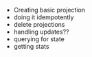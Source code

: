 - Creating basic projection
- doing it idempotently 
- delete projections
- handling updates??
- querying for state
- getting stats

